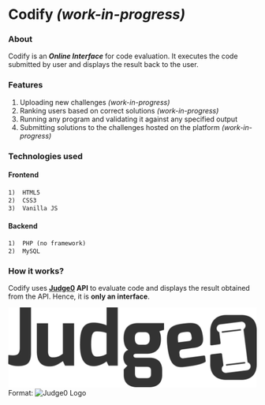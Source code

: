# Codify _(work-in-progress)_

### About

Codify is an _**Online Interface**_ for code evaluation. It executes the code submitted by user and displays the result back to the user.

### Features

1)	Uploading new challenges _(work-in-progress)_
2)	Ranking users based on correct solutions _(work-in-progress)_
3)	Running any program and validating it against any specified output
4)	Submitting solutions to the challenges hosted on the platform _(work-in-progress)_

### Technologies used

#### Frontend
    1)	HTML5
    2)	CSS3
    3)	Vanilla JS
    
#### Backend
    1)	PHP (no framework)
    2)	MySQL

### How it works?

Codify uses __[Judge0](https://api.judge0.com/) API__ to evaluate code and displays the result obtained from the API. Hence, it is __only an interface__.

![Judge0 Logo](assets/images/judge_logo_black.png)
Format: ![Judge0 Logo](https://api.judge0.com/)
